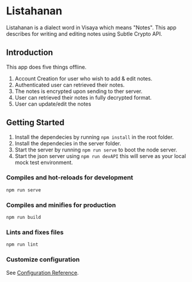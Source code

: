 # Listahanan
Listahanan is a dialect word in Visaya which means "Notes". This app describes for writing and editing notes using Subtle Crypto API.

## Introduction
This app does five things offline.
1. Account Creation for user who wish to add & edit notes.
2. Authenticated user can retrieved their notes.
3. The notes is encrypted upon sending to ther server.
4. User can retrieved their notes in fully decrypted format.
5. User can update/edit the notes

## Getting Started
1. Install the dependecies by running `npm install` in the root folder.
2. Install the dependecies in the server folder.
3. Start the server by running `npm run serve` to boot the node server.
4. Start the json server using `npm run devAPI` this will serve as your local mock test environment.

### Compiles and hot-reloads for development
```
npm run serve
```

### Compiles and minifies for production
```
npm run build
```

### Lints and fixes files
```
npm run lint
```

### Customize configuration
See [Configuration Reference](https://cli.vuejs.org/config/).
